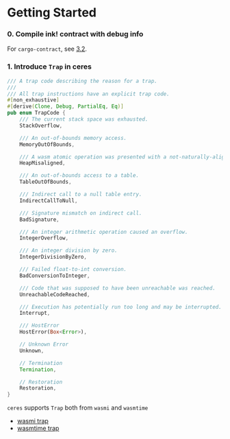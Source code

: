 # Getting Started

### 0. Compile ink! contract with debug info

For `cargo-contract`, see [3.2](../../prerequisites/cargo-contract.md).


### 1. Introduce `Trap` in ceres


```rust
/// A trap code describing the reason for a trap.
///
/// All trap instructions have an explicit trap code.
#[non_exhaustive]
#[derive(Clone, Debug, PartialEq, Eq)]
pub enum TrapCode {
    /// The current stack space was exhausted.
    StackOverflow,

    /// An out-of-bounds memory access.
    MemoryOutOfBounds,

    /// A wasm atomic operation was presented with a not-naturally-aligned linear-memory address.
    HeapMisaligned,

    /// An out-of-bounds access to a table.
    TableOutOfBounds,

    /// Indirect call to a null table entry.
    IndirectCallToNull,

    /// Signature mismatch on indirect call.
    BadSignature,

    /// An integer arithmetic operation caused an overflow.
    IntegerOverflow,

    /// An integer division by zero.
    IntegerDivisionByZero,

    /// Failed float-to-int conversion.
    BadConversionToInteger,

    /// Code that was supposed to have been unreachable was reached.
    UnreachableCodeReached,

    /// Execution has potentially run too long and may be interrupted.
    Interrupt,

    /// HostError
    HostError(Box<Error>),

    // Unknown Error
    Unknown,

    // Termination
    Termination,

    // Restoration
    Restoration,
}

```

`ceres` supports `Trap` both from `wasmi` and `wasmtime`

* [wasmi trap][wasmi]
* [wasmtime trap][wasmtime]


[wasmi]: https://github.com/paritytech/wasmi/blob/a899ebb8d6eeb7a08029735cc03fd54b546cb791/src/lib.rs#L177
[wasmtime]: https://github.com/bytecodealliance/wasmtime/blob/065190f975e7e94650d85d35d3fbea5448a746bd/crates/wasmtime/src/trap.rs#L55


